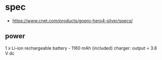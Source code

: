 # spec

* https://www.cnet.com/products/gopro-hero4-silver/specs/

## power

 1 x Li-ion rechargeable battery - 1160 mAh (included) 
charger: output = 3.8 V dc

